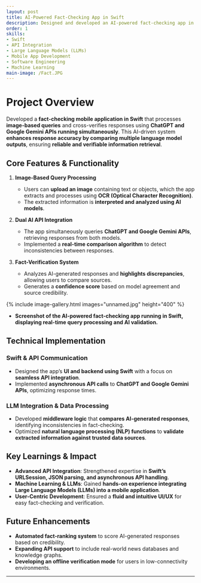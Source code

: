 ```yaml
---
layout: post
title: AI-Powered Fact-Checking App in Swift
description: Designed and developed an AI-powered fact-checking app in Swift that processes image-based queries and cross-verifies responses using both ChatGPT and Google Gemini APIs running simultaneously.
order: 1
skills:
- Swift
- API Integration
- Large Language Models (LLMs)
- Mobile App Development
- Software Engineering
- Machine Learning
main-image: /Fact.JPG
---
```


# Project Overview  
Developed a **fact-checking mobile application in Swift** that processes **image-based queries** and cross-verifies responses using **ChatGPT and Google Gemini APIs running simultaneously**. This AI-driven system **enhances response accuracy by comparing multiple language model outputs**, ensuring **reliable and verifiable information retrieval**.

## Core Features & Functionality  
1. **Image-Based Query Processing**  
   - Users can **upload an image** containing text or objects, which the app extracts and processes using **OCR (Optical Character Recognition)**.  
   - The extracted information is **interpreted and analyzed using AI models**.  

2. **Dual AI API Integration**  
   - The app simultaneously queries **ChatGPT and Google Gemini APIs**, retrieving responses from both models.  
   - Implemented a **real-time comparison algorithm** to detect inconsistencies between responses.  

3. **Fact-Verification System**  
   - Analyzes AI-generated responses and **highlights discrepancies**, allowing users to compare sources.  
   - Generates a **confidence score** based on model agreement and source credibility.  

{% include image-gallery.html images="unnamed.jpg" height="400" %}  
- **Screenshot of the AI-powered fact-checking app running in Swift, displaying real-time query processing and AI validation.**  

## Technical Implementation  
### **Swift & API Communication**  
- Designed the app’s **UI and backend using Swift** with a focus on **seamless API integration**.  
- Implemented **asynchronous API calls** to **ChatGPT and Google Gemini APIs**, optimizing response times.  

### **LLM Integration & Data Processing**  
- Developed **middleware logic** that **compares AI-generated responses**, identifying inconsistencies in fact-checking.  
- Optimized **natural language processing (NLP) functions** to **validate extracted information against trusted data sources**.  

## Key Learnings & Impact  
- **Advanced API Integration**: Strengthened expertise in **Swift’s URLSession, JSON parsing, and asynchronous API handling**.  
- **Machine Learning & LLMs**: Gained **hands-on experience integrating Large Language Models (LLMs) into a mobile application**.  
- **User-Centric Development**: Ensured a **fluid and intuitive UI/UX** for easy fact-checking and verification.  

## Future Enhancements  
- **Automated fact-ranking system** to score AI-generated responses based on credibility.  
- **Expanding API support** to include real-world news databases and knowledge graphs.  
- **Developing an offline verification mode** for users in low-connectivity environments.  

---

